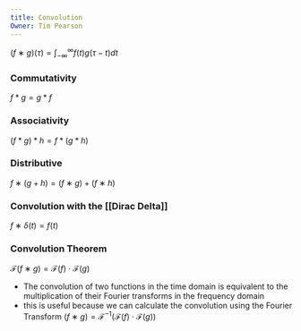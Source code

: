 ```yaml
---
title: Convolution
Owner: Tim Pearson
---
```

$(f∗g)(\tau)=∫ _{-\infty}^{\infty} f(t)g(\tau−t)dt$
### **Commutativity**
$f \ast g = g \ast f$
### **Associativity**
$(f \ast g)\ast h = f \ast (g \ast h)$
### **Distributive**
$f∗(g+h)=(f∗g)+(f∗h)$
### Convolution with the [[Dirac Delta]]

$f∗δ(t)=f(t)$
### Convolution Theorem
$\mathscr{F}(f∗g)=\mathscr{F}(f)⋅\mathscr{F}(g)$
- The convolution of two functions in the time domain is equivalent to the multiplication of their Fourier transforms in the frequency domain
- this is useful because we can calculate the convolution using the Fourier Transform
$(f∗g)=\mathscr{F}^{-1}(\mathscr{F}(f)⋅\mathscr{F}(g))$